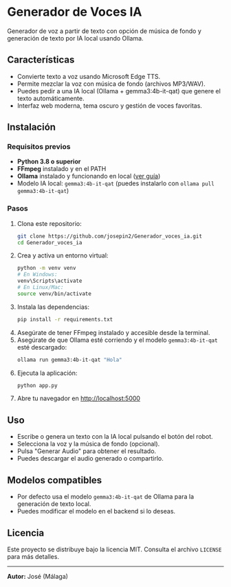 # Generador de Voces IA

Generador de voz a partir de texto con opción de música de fondo y generación de texto por IA local usando Ollama.

## Características
- Convierte texto a voz usando Microsoft Edge TTS.
- Permite mezclar la voz con música de fondo (archivos MP3/WAV).
- Puedes pedir a una IA local (Ollama + gemma3:4b-it-qat) que genere el texto automáticamente.
- Interfaz web moderna, tema oscuro y gestión de voces favoritas.

## Instalación

### Requisitos previos
- **Python 3.8 o superior**
- **FFmpeg** instalado y en el PATH
- **Ollama** instalado y funcionando en local ([ver guía](https://ollama.com/))
- Modelo IA local: `gemma3:4b-it-qat` (puedes instalarlo con `ollama pull gemma3:4b-it-qat`)

### Pasos
1. Clona este repositorio:
   ```sh
   git clone https://github.com/josepin2/Generador_voces_ia.git
   cd Generador_voces_ia
   ```
2. Crea y activa un entorno virtual:
   ```sh
   python -m venv venv
   # En Windows:
   venv\Scripts\activate
   # En Linux/Mac:
   source venv/bin/activate
   ```
3. Instala las dependencias:
   ```sh
   pip install -r requirements.txt
   ```
4. Asegúrate de tener FFmpeg instalado y accesible desde la terminal.
5. Asegúrate de que Ollama esté corriendo y el modelo `gemma3:4b-it-qat` esté descargado:
   ```sh
   ollama run gemma3:4b-it-qat "Hola"
   ```
6. Ejecuta la aplicación:
   ```sh
   python app.py
   ```
7. Abre tu navegador en [http://localhost:5000](http://localhost:5000)

## Uso
- Escribe o genera un texto con la IA local pulsando el botón del robot.
- Selecciona la voz y la música de fondo (opcional).
- Pulsa "Generar Audio" para obtener el resultado.
- Puedes descargar el audio generado o compartirlo.

## Modelos compatibles
- Por defecto usa el modelo `gemma3:4b-it-qat` de Ollama para la generación de texto local.
- Puedes modificar el modelo en el backend si lo deseas.

## Licencia
Este proyecto se distribuye bajo la licencia MIT. Consulta el archivo `LICENSE` para más detalles.

---

**Autor:** José (Málaga) 